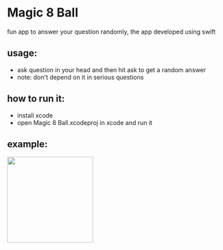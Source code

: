 # Magic 8 Ball

fun app to answer your question randomly, the app developed using swift

## usage:
* ask question in your head and then hit ask to get a random answer
* note: don't depend on it in serious questions

## how to run it:
* install xcode
* open Magic 8 Ball.xcodeproj in xcode and run it

## example:

<img width=200 src="https://user-images.githubusercontent.com/55524560/225371894-1b1a3a35-3841-4616-b9e4-64ac318d9551.png">
